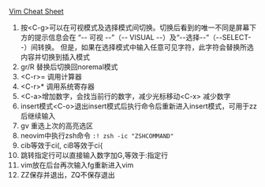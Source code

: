 [Vim Cheat Sheet](https://vim.rtorr.com/lang/zh_cn)  
1. 按\<C-g>可以在可视模式及选择模式间切换。切换后看到的唯一不同是屏幕下方的提示信息会在 
“-- 可视 --”（-- VISUAL --）及“--选择--”（--SELECT--）间转换。
但是，如果在选择模式中输入任意可见字符，此字符会替换所选内容并切换到插入模式
2. gr/R 替换后切换回noremal模式
3. \<C-r>= 调用计算器
4. \<C-r>* 调用系统寄存器
5. \<C-a>增加数字，会找当前行的数字，减少光标移动\<C-x> 减少数字
6. insert模式\<C-o>退出insert模式后执行命令后重新进入insert模式，可用于zz后继续输入
7. gv 重选上次的高亮选区
8. neovim中执行zsh命令 `:! zsh -ic "ZSHCOMMAND"`
9. cib等效于ci(, ciB等效于ci{
10. 跳转指定行可以直接输入数字加G,等效于:指定行
11. vim放在后台<C-z>再次输入fg重新进入vim
12. ZZ保存并退出，ZQ不保存退出
<Counter/>
<script setup>
  // 局部注册组件
  import HelloWorld from '../components/HelloWorld.vue';
</script>
<HelloWorld/>
